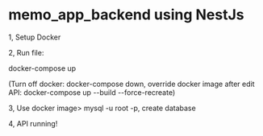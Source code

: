 # memo_app_backend using NestJs
<p>1, Setup Docker</p>

<p>2, Run file:</p>
<p>docker-compose up</p>
<p>(Turn off docker: docker-compose down, override docker image after edit API: docker-compose up --build --force-recreate)</p>
<p>3, Use docker image> mysql -u root -p, create database</p>
<p>4, API running!</p>
